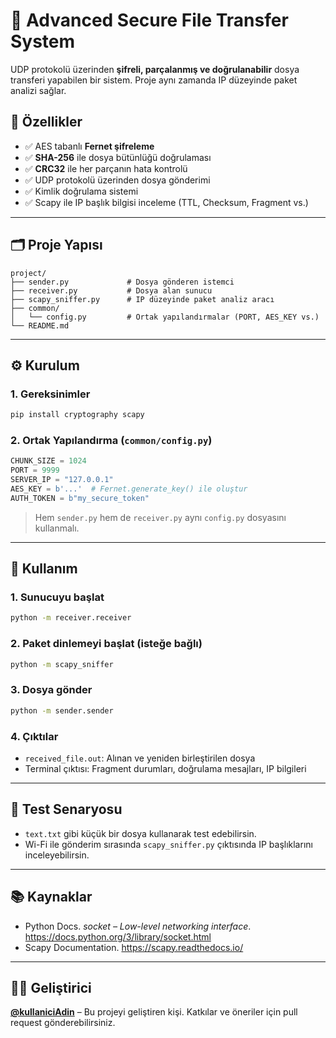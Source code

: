 
# 🔐 Advanced Secure File Transfer System

UDP protokolü üzerinden **şifreli, parçalanmış ve doğrulanabilir** dosya transferi yapabilen bir sistem. Proje aynı zamanda IP düzeyinde paket analizi sağlar.

## 🧠 Özellikler

- ✅ AES tabanlı **Fernet şifreleme**
- ✅ **SHA-256** ile dosya bütünlüğü doğrulaması
- ✅ **CRC32** ile her parçanın hata kontrolü
- ✅ UDP protokolü üzerinden dosya gönderimi
- ✅ Kimlik doğrulama sistemi
- ✅ Scapy ile IP başlık bilgisi inceleme (TTL, Checksum, Fragment vs.)

---

## 🗂️ Proje Yapısı

```
project/
├── sender.py             # Dosya gönderen istemci
├── receiver.py           # Dosya alan sunucu
├── scapy_sniffer.py      # IP düzeyinde paket analiz aracı
├── common/
│   └── config.py         # Ortak yapılandırmalar (PORT, AES_KEY vs.)
└── README.md
```

---

## ⚙️ Kurulum

### 1. Gereksinimler

```bash
pip install cryptography scapy
```

### 2. Ortak Yapılandırma (`common/config.py`)

```python
CHUNK_SIZE = 1024
PORT = 9999
SERVER_IP = "127.0.0.1"
AES_KEY = b'...'  # Fernet.generate_key() ile oluştur
AUTH_TOKEN = b"my_secure_token"
```

> Hem `sender.py` hem de `receiver.py` aynı `config.py` dosyasını kullanmalı.

---

## 🚀 Kullanım

### 1. Sunucuyu başlat

```bash
python -m receiver.receiver
```

### 2. Paket dinlemeyi başlat (isteğe bağlı)

```bash
python -m scapy_sniffer
```

### 3. Dosya gönder

```bash
python -m sender.sender
```

### 4. Çıktılar

- `received_file.out`: Alınan ve yeniden birleştirilen dosya
- Terminal çıktısı: Fragment durumları, doğrulama mesajları, IP bilgileri

---

## 🧪 Test Senaryosu

- `text.txt` gibi küçük bir dosya kullanarak test edebilirsin.
- Wi-Fi ile gönderim sırasında `scapy_sniffer.py` çıktısında IP başlıklarını inceleyebilirsin.

---

## 📚 Kaynaklar

- Python Docs. *socket – Low-level networking interface*. https://docs.python.org/3/library/socket.html
- Scapy Documentation. https://scapy.readthedocs.io/

---

## 👨‍💻 Geliştirici

**[@kullaniciAdin](https://github.com/kullaniciAdin)** – Bu projeyi geliştiren kişi. Katkılar ve öneriler için pull request gönderebilirsiniz.
